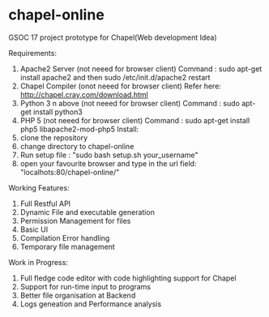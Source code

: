 # chapel-online
GSOC 17 project prototype for Chapel(Web development Idea)

Requirements:
1) Apache2 Server (not neeed for browser client)
    Command : sudo apt-get install apache2  and then sudo /etc/init.d/apache2 restart
2) Chapel Compiler (onot neeed for browser client)
    Refer here: http://chapel.cray.com/download.html  
3) Python 3 n above (not neeed for browser client)
    Command : sudo apt-get install python3
4) PHP 5 (not neeed for browser client)
    Command : sudo apt-get install php5 libapache2-mod-php5
Install:
1) clone the repository
2) change directory to chapel-online
3) Run setup file : "sudo bash setup.sh your_username"
4) open your favourite browser and type in the url field: "localhots:80/chapel-online/"

Working Features:
1) Full Restful API
2) Dynamic File and executable generation
3) Permission Management for files
4) Basic UI
5) Compilation Error handling
6) Temporary file management

Work in Progress:
1) Full fledge code editor with code highlighting support for Chapel
2) Support for run-time input to programs
3) Better file organisation at Backend
4) Logs geneation and Performance analysis


